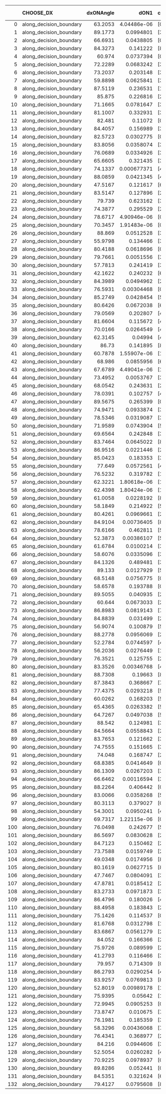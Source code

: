 |     | CHOOSE_DX               |   dxONAngle |        dON1 | cIDON1   |   dON_patch_1 |   nTON |         dON |   dxOFFAngle |       dOFF1 | cIDOFF1   |   dOFF_patch_1 |   nTOFF |        dOFF | SUCCESS   |   nExp |   dual_point_id |   subpoint_time_seconds |   total_execution_time |        logp |         dOFF/dON | Vote dOFF>dON   |
|----:|:------------------------|------------:|------------:|:---------|--------------:|-------:|------------:|-------------:|------------:|:----------|---------------:|--------:|------------:|:----------|-------:|----------------:|------------------------:|-----------------------:|------------:|-----------------:|:----------------|
|   0 | along_decision_boundary |     63.2053 | 4.04486e-06 | [0 9]    |   4.04486e-06 |      1 | 4.04486e-06 |      75.5594 | 0.0553042   | [1 9]     |    0.0553042   |       1 | 0.0553042   | True      |      1 |               1 |                2.05101  |                2.39062 |  0          |  13672.7         | True            |
|   1 | along_decision_boundary |     89.1773 | 0.0994801   | [3 5]    |   0.0994801   |      1 | 0.0994801   |      67.3178 | 0.0967126   | [3 5]     |    0.0967126   |       1 | 0.0967126   | False     |      2 |               2 |                2.04472  |                4.44434 | -0.5        |      0.972181    | False           |
|   2 | along_decision_boundary |     66.6931 | 0.0438805   | [0 1]    |   0.0438805   |      1 | 0.0438805   |      73.7118 | 0.549751    | [0 1]     |    0.549751    |       1 | 0.549751    | True      |      3 |               3 |                4.10892  |                8.56028 | -0          |     12.5284      | True            |
|   3 | along_decision_boundary |     84.3273 | 0.141222    | [8 9]    |   0.141222    |      1 | 0.141222    |      74.119  | 0.0648807   | [8 9]     |    0.0648807   |       1 | 0.0648807   | False     |      4 |               5 |                2.20662  |               10.816   | -0.166667   |      0.459424    | False           |
|   4 | along_decision_boundary |     60.974  | 0.0737394   | [0 1]    |   0.0737394   |      1 | 0.0737394   |      62.1277 | 0.0158526   | [0 1]     |    0.0158526   |       1 | 0.0158526   | False     |      5 |               6 |                2.0334   |               12.8544  | -0          |      0.214981    | False           |
|   5 | along_decision_boundary |     72.2289 | 0.0683242   | [3 6]    |   0.0683242   |      1 | 0.0683242   |      63.4919 | 0.0133723   | [3 6]     |    0.0133723   |       1 | 0.0133723   | False     |      6 |              10 |                1.76526  |               20.5335  | -0.1        |      0.195718    | False           |
|   6 | along_decision_boundary |     73.2037 | 0.203148    | [3 9]    |   0.203148    |      1 | 0.203148    |      76.0126 | 0.0276877   | [3 9]     |    0.0276877   |       1 | 0.0276877   | False     |      7 |              11 |                2.17178  |               22.7123  | -0.333333   |      0.136293    | False           |
|   7 | along_decision_boundary |     59.8898 | 0.0625841   | [3 7]    |   0.0625841   |      1 | 0.0625841   |      64.1737 | 0.269445    | [3 7]     |    0.269445    |       1 | 0.269445    | True      |      8 |              12 |                3.44543  |               26.1647  | -0.642857   |      4.30532     | True            |
|   8 | along_decision_boundary |     87.5119 | 0.236531    | [1 8]    |   0.236531    |      1 | 0.236531    |      64.1614 | 0.0336137   | [0 8]     |    0.0336137   |       1 | 0.0336137   | False     |      9 |              13 |                1.91691  |               28.0906  | -0.25       |      0.142111    | False           |
|   9 | along_decision_boundary |     85.875  | 0.226816    | [2 3]    |   0.226816    |      1 | 0.226816    |      77.3727 | 0.0601591   | [2 3]     |    0.0601591   |       1 | 0.0601591   | False     |     10 |              16 |                4.58241  |               32.8048  | -0.5        |      0.265233    | False           |
|  10 | along_decision_boundary |     71.1665 | 0.0781647   | [3 6]    |   0.0781647   |      1 | 0.0781647   |      82.5368 | 0.0619879   | [3 6]     |    0.0619879   |       1 | 0.0619879   | False     |     11 |              17 |                1.89719  |               34.7072  | -0.8        |      0.793041    | False           |
|  11 | along_decision_boundary |     81.1007 | 0.332931    | [3 5]    |   0.332931    |      1 | 0.332931    |      73.0456 | 0.0194184   | [3 5]     |    0.0194184   |       1 | 0.0194184   | False     |     12 |              21 |                1.77068  |               43.3652  | -1.13636    |      0.0583256   | False           |
|  12 | along_decision_boundary |     82.481  | 0.11072     | [0 1]    |   0.11072     |      1 | 0.11072     |      74.4758 | 0.0748779   | [0 1]     |    0.0748779   |       1 | 0.0748779   | False     |     13 |              23 |                1.55663  |               44.9591  | -1.5        |      0.676283    | False           |
|  13 | along_decision_boundary |     84.4057 | 0.156989    | [3 9]    |   0.156989    |      1 | 0.156989    |      76.5657 | 0.0784714   | [3 9]     |    0.0784714   |       1 | 0.0784714   | False     |     14 |              24 |                2.51683  |               47.4839  | -1.88462    |      0.499852    | False           |
|  14 | along_decision_boundary |     82.5723 | 0.0302775   | [0 1]    |   0.0302775   |      1 | 0.0302775   |      88.0269 | 0.110288    | [0 1]     |    0.110288    |       1 | 0.110288    | True      |     15 |              25 |                1.81258  |               49.3045  | -2.28571    |      3.64258     | True            |
|  15 | along_decision_boundary |     83.8056 | 0.0358074   | [3 4]    |   0.0358074   |      1 | 0.0358074   |      83.1323 | 0.00289092  | [3 4]     |    0.00289092  |       1 | 0.00289092  | False     |     16 |              29 |                1.54106  |               53.5347  | -1.63333    |      0.0807352   | False           |
|  16 | along_decision_boundary |     76.0689 | 0.0334926   | [3 4]    |   0.0334926   |      1 | 0.0334926   |      81.685  | 0.16955     | [3 4]     |    0.16955     |       1 | 0.16955     | True      |     17 |              31 |                3.43753  |               60.4059  | -2          |      5.0623      | True            |
|  17 | along_decision_boundary |     65.6605 | 0.321435    | [3 5]    |   0.321435    |      1 | 0.321435    |      70.7103 | 0.138074    | [3 5]     |    0.138074    |       1 | 0.138074    | False     |     18 |              33 |                4.73889  |               67.8067  | -1.44118    |      0.429554    | False           |
|  18 | along_decision_boundary |     74.1337 | 0.000677371 | [4 6]    |   0.000677371 |      1 | 0.000677371 |      83.8044 | 0.0220092   | [4 6]     |    0.0220092   |       1 | 0.0220092   | True      |     19 |              37 |                1.4063   |               87.787   | -1.77778    |     32.4921      | True            |
|  19 | along_decision_boundary |     88.0859 | 0.0421345   | [4 8]    |   0.0421345   |      1 | 0.0421345   |      87.0795 | 0.0122142   | [4 8]     |    0.0122142   |       1 | 0.0122142   | False     |     20 |              38 |                1.03889  |               88.8319  | -1.28947    |      0.289886    | False           |
|  20 | along_decision_boundary |     47.5167 | 0.121617    | [6 9]    |   0.121617    |      1 | 0.121617    |      61.088  | 0.292766    | [6 9]     |    0.292766    |       1 | 0.292766    | True      |     21 |              39 |                4.04814  |               92.8873  | -1.6        |      2.40727     | True            |
|  21 | along_decision_boundary |     83.5147 | 0.127896    | [2 7]    |   0.127896    |      1 | 0.127896    |      77.0447 | 0.352101    | [2 7]     |    0.352101    |       1 | 0.352101    | True      |     22 |              40 |                3.9698   |               96.8621  | -1.16667    |      2.75302     | True            |
|  22 | along_decision_boundary |     79.739  | 0.623162    | [3 5]    |   0.623162    |      1 | 0.623162    |      75.7463 | 0.155497    | [3 5]     |    0.155497    |       1 | 0.155497    | False     |     23 |              44 |                4.58559  |              101.616   | -0.818182   |      0.249529    | False           |
|  23 | along_decision_boundary |     74.3877 | 0.295529    | [2 7]    |   0.295529    |      1 | 0.295529    |      82.3838 | 0.0125889   | [2 7]     |    0.0125889   |       1 | 0.0125889   | False     |     24 |              47 |                1.98591  |              105.794   | -1.06522    |      0.0425978   | False           |
|  24 | along_decision_boundary |     78.6717 | 4.90946e-06 | [0 2]    |   4.90946e-06 |      1 | 4.90946e-06 |      83.9143 | 0.000463777 | [1 2]     |    0.000463777 |       1 | 0.000463777 | True      |     25 |              50 |                1.02495  |              109.475   | -1.33333    |     94.466       | True            |
|  25 | along_decision_boundary |     70.3457 | 1.91483e-06 | [0 7]    |   1.91483e-06 |      1 | 1.91483e-06 |      77.403  | 0.420359    | [0 7]     |    0.420359    |       1 | 0.420359    | True      |     26 |              56 |                2.96266  |              114.749   | -0.98       | 219528           | True            |
|  26 | along_decision_boundary |     88.869  | 0.0512528   | [3 8]    |   0.0512528   |      1 | 0.0512528   |      82.5439 | 0.00408387  | [3 8]     |    0.00408387  |       1 | 0.00408387  | False     |     27 |              59 |                1.07208  |              119.043   | -0.692308   |      0.079681    | False           |
|  27 | along_decision_boundary |     55.9798 | 0.134466    | [3 7]    |   0.134466    |      1 | 0.134466    |      57.3389 | 0.00436751  | [3 7]     |    0.00436751  |       1 | 0.00436751  | False     |     28 |              60 |                2.1754   |              121.225   | -0.907407   |      0.0324803   | False           |
|  28 | along_decision_boundary |     80.4188 | 0.0618696   | [0 9]    |   0.0618696   |      1 | 0.0618696   |      56.0697 | 0.23782     | [1 9]     |    0.23782     |       1 | 0.23782     | True      |     29 |              65 |                1.74254  |              125.04    | -1.14286    |      3.84389     | True            |
|  29 | along_decision_boundary |     79.7661 | 0.0051556   | [3 7]    |   0.0051556   |      1 | 0.0051556   |      73.4239 | 0.0118345   | [3 7]     |    0.0118345   |       1 | 0.0118345   | True      |     30 |              67 |                0.929331 |              126.041   | -0.844828   |      2.29546     | True            |
|  30 | along_decision_boundary |     57.7813 | 0.241419    | [3 7]    |   0.241419    |      1 | 0.241419    |      79.6206 | 0.0339641   | [3 7]     |    0.0339641   |       1 | 0.0339641   | False     |     31 |              68 |                1.76085  |              127.811   | -0.6        |      0.140685    | False           |
|  31 | along_decision_boundary |     42.1622 | 0.240232    | [6 9]    |   0.240232    |      1 | 0.240232    |      47.1061 | 0.216719    | [6 9]     |    0.216719    |       1 | 0.216719    | False     |     32 |              69 |                2.94714  |              130.763   | -0.790323   |      0.902122    | False           |
|  32 | along_decision_boundary |     84.3989 | 0.0494962   | [2 3]    |   0.0494962   |      1 | 0.0494962   |      60.2893 | 0.242936    | [2 3]     |    0.242936    |       1 | 0.242936    | True      |     33 |              73 |                3.71896  |              136.657   | -1          |      4.90816     | True            |
|  33 | along_decision_boundary |     76.5931 | 0.00304468  | [0 1]    |   0.00304468  |      1 | 0.00304468  |      77.9221 | 0.00518894  | [0 1]     |    0.00518894  |       1 | 0.00518894  | True      |     34 |              77 |                1.10823  |              143.137   | -0.742424   |      1.70427     | True            |
|  34 | along_decision_boundary |     85.2749 | 0.0428454   | [5 9]    |   0.0428454   |      1 | 0.0428454   |      89.6871 | 0.151073    | [5 9]     |    0.151073    |       1 | 0.151073    | True      |     35 |              80 |                1.58989  |              146.645   | -0.529412   |      3.52599     | True            |
|  35 | along_decision_boundary |     80.6426 | 0.0672038   | [6 8]    |   0.0672038   |      1 | 0.0672038   |      88.3092 | 0.223839    | [6 8]     |    0.223839    |       1 | 0.223839    | True      |     36 |              84 |                1.70158  |              150       | -0.357143   |      3.33075     | True            |
|  36 | along_decision_boundary |     79.0569 | 0.202807    | [4 5]    |   0.202807    |      1 | 0.202807    |      72.6878 | 0.192408    | [4 5]     |    0.192408    |       1 | 0.192408    | False     |     37 |              86 |                3.11666  |              154.814   | -0.222222   |      0.948724    | False           |
|  37 | along_decision_boundary |     81.6604 | 0.115672    | [4 5]    |   0.115672    |      1 | 0.115672    |      88.2792 | 0.196777    | [4 5]     |    0.196777    |       1 | 0.196777    | True      |     38 |              87 |                4.32156  |              159.144   | -0.337838   |      1.70117     | True            |
|  38 | along_decision_boundary |     70.0166 | 0.0264549   | [4 7]    |   0.0264549   |      1 | 0.0264549   |      70.4488 | 0.0796352   | [4 7]     |    0.0796352   |       1 | 0.0796352   | True      |     39 |              88 |                3.13837  |              162.29    | -0.210526   |      3.01023     | True            |
|  39 | along_decision_boundary |     62.3145 | 0.04994     | [4 7]    |   0.04994     |      1 | 0.04994     |      64.5847 | 0.214667    | [4 7]     |    0.214667    |       1 | 0.214667    | True      |     40 |              91 |                3.33397  |              170.371   | -0.115385   |      4.29851     | True            |
|  40 | along_decision_boundary |     86.73   | 0.141895    | [8 9]    |   0.141895    |      1 | 0.141895    |      88.9954 | 0.130493    | [8 9]     |    0.130493    |       1 | 0.130493    | False     |     41 |              95 |                2.51087  |              174.832   | -0.05       |      0.919642    | False           |
|  41 | along_decision_boundary |     60.7878 | 1.55907e-06 | [1 9]    |   1.55907e-06 |      1 | 1.55907e-06 |      74.4522 | 0.0073938   | [0 9]     |    0.0073938   |       1 | 0.0073938   | True      |     42 |             100 |                1.04492  |              181.204   | -0.109756   |   4742.45        | True            |
|  42 | along_decision_boundary |     68.986  | 0.0855956   | [6 9]    |   0.0855956   |      1 | 0.0855956   |      68.1285 | 0.0472234   | [6 9]     |    0.0472234   |       1 | 0.0472234   | False     |     43 |             101 |                1.27309  |              182.488   | -0.047619   |      0.551704    | False           |
|  43 | along_decision_boundary |     67.6789 | 4.49041e-06 | [1 8]    |   4.49041e-06 |      1 | 4.49041e-06 |      89.529  | 0.178381    | [0 8]     |    0.178381    |       1 | 0.178381    | True      |     44 |             102 |                2.17062  |              184.663   | -0.104651   |  39725           | True            |
|  44 | along_decision_boundary |     73.4952 | 0.0053767   | [3 4]    |   0.0053767   |      1 | 0.0053767   |      66.0548 | 0.42005     | [3 4]     |    0.42005     |       1 | 0.42005     | True      |     45 |             103 |                2.01181  |              186.684   | -0.0454545  |     78.1242      | True            |
|  45 | along_decision_boundary |     68.0542 | 0.243631    | [2 3]    |   0.243631    |      1 | 0.243631    |      57.5561 | 0.582274    | [2 3]     |    0.582274    |       1 | 0.582274    | True      |     46 |             104 |                5.30509  |              191.994   | -0.0111111  |      2.38998     | True            |
|  46 | along_decision_boundary |     78.0391 | 0.102757    | [4 9]    |   0.102757    |      1 | 0.102757    |      80.6049 | 0.0297497   | [4 9]     |    0.0297497   |       1 | 0.0297497   | False     |     47 |             107 |                1.15758  |              197.537   | -0          |      0.289515    | False           |
|  47 | along_decision_boundary |     89.5675 | 0.265399    | [0 1]    |   0.265399    |      1 | 0.265399    |      73.1683 | 0.101745    | [0 1]     |    0.101745    |       1 | 0.101745    | False     |     48 |             108 |                4.42502  |              201.968   | -0.0106383  |      0.383366    | False           |
|  48 | along_decision_boundary |     74.9471 | 0.0933874   | [3 7]    |   0.0933874   |      1 | 0.0933874   |      79.9161 | 0.17662     | [3 7]     |    0.17662     |       1 | 0.17662     | True      |     49 |             109 |                2.62871  |              204.605   | -0.0416667  |      1.89127     | True            |
|  49 | along_decision_boundary |     78.5346 | 0.0319087   | [3 5]    |   0.0319087   |      1 | 0.0319087   |      86.3846 | 0.127403    | [3 5]     |    0.127403    |       1 | 0.127403    | True      |     50 |             111 |                3.24266  |              210.549   | -0.0102041  |      3.99274     | True            |
|  50 | along_decision_boundary |     71.9589 | 0.0743904   | [5 8]    |   0.0743904   |      1 | 0.0743904   |      73.0723 | 0.134452    | [5 8]     |    0.134452    |       1 | 0.134452    | True      |     51 |             112 |                1.27312  |              211.83    | -0          |      1.80738     | True            |
|  51 | along_decision_boundary |     69.6564 | 0.242848    | [3 5]    |   0.242848    |      1 | 0.242848    |      66.594  | 0.216305    | [3 5]     |    0.216305    |       1 | 0.216305    | False     |     52 |             116 |                4.64188  |              222.436   | -0.00980392 |      0.890701    | False           |
|  52 | along_decision_boundary |     83.7464 | 0.0645022   | [8 9]    |   0.0645022   |      1 | 0.0645022   |      70.4656 | 0.630422    | [8 9]     |    0.630422    |       1 | 0.630422    | True      |     53 |             117 |                4.44311  |              226.884   | -0          |      9.77365     | True            |
|  53 | along_decision_boundary |     86.9516 | 0.0221446   | [2 7]    |   0.0221446   |      1 | 0.0221446   |      79.6854 | 0.263459    | [2 7]     |    0.263459    |       1 | 0.263459    | True      |     54 |             118 |                2.941    |              229.834   | -0.00943396 |     11.8972      | True            |
|  54 | along_decision_boundary |     85.0423 | 0.183353    | [3 7]    |   0.183353    |      1 | 0.183353    |      77.2754 | 0.0349351   | [3 7]     |    0.0349351   |       1 | 0.0349351   | False     |     55 |             123 |                2.12071  |              243.399   | -0.037037   |      0.190535    | False           |
|  55 | along_decision_boundary |     77.649  | 0.0572561   | [4 5]    |   0.0572561   |      1 | 0.0572561   |      82.0814 | 0.0057904   | [4 5]     |    0.0057904   |       1 | 0.0057904   | False     |     56 |             124 |                1.67266  |              245.084   | -0.00909091 |      0.101132    | False           |
|  56 | along_decision_boundary |     76.5232 | 0.319782    | [1 9]    |   0.319782    |      1 | 0.319782    |      82.189  | 1.12696     | [1 9]     |    1.12696     |       1 | 1.12696     | True      |     57 |             128 |                6.41196  |              257.882   | -0          |      3.52414     | True            |
|  57 | along_decision_boundary |     62.3221 | 1.80618e-06 | [1 9]    |   1.80618e-06 |      1 | 1.80618e-06 |      86.3667 | 0.198289    | [0 9]     |    0.198289    |       1 | 0.198289    | True      |     58 |             129 |                1.68776  |              259.578   | -0.00877193 | 109784           | True            |
|  58 | along_decision_boundary |     62.4398 | 1.80424e-06 | [1 9]    |   1.80424e-06 |      1 | 1.80424e-06 |      85.489  | 0.165363    | [0 9]     |    0.165363    |       1 | 0.165363    | True      |     59 |             130 |                1.74893  |              261.332   | -0.0344828  |  91652.3         | True            |
|  59 | along_decision_boundary |     61.0058 | 0.0228192   | [8 9]    |   0.0228192   |      1 | 0.0228192   |      68.2591 | 0.36469     | [8 9]     |    0.36469     |       1 | 0.36469     | True      |     60 |             131 |                3.82628  |              265.166   | -0.0762712  |     15.9817      | True            |
|  60 | along_decision_boundary |     58.1849 | 0.214922    | [5 7]    |   0.214922    |      1 | 0.214922    |      61.9764 | 0.0512859   | [5 7]     |    0.0512859   |       1 | 0.0512859   | False     |     61 |             137 |                2.65638  |              275.303   | -0.133333   |      0.238626    | False           |
|  61 | along_decision_boundary |     80.4261 | 0.0969661   | [2 7]    |   0.0969661   |      1 | 0.0969661   |      68.7684 | 0.308519    | [2 7]     |    0.308519    |       1 | 0.308519    | True      |     62 |             138 |                3.60976  |              278.922   | -0.0737705  |      3.18173     | True            |
|  62 | along_decision_boundary |     84.9104 | 0.00736405  | [8 9]    |   0.00736405  |      1 | 0.00736405  |      71.3213 | 0.034451    | [8 9]     |    0.034451    |       1 | 0.034451    | True      |     63 |             139 |                1.48786  |              280.415   | -0.129032   |      4.67826     | True            |
|  63 | along_decision_boundary |     78.6166 | 0.462811    | [5 8]    |   0.462811    |      1 | 0.462811    |      66.1932 | 0.159143    | [5 8]     |    0.159143    |       1 | 0.159143    | False     |     64 |             144 |                7.25817  |              293.71    | -0.198413   |      0.343861    | False           |
|  64 | along_decision_boundary |     52.3873 | 0.00386107  | [5 8]    |   0.00386107  |      1 | 0.00386107  |      54.6902 | 0.14205     | [5 8]     |    0.14205     |       1 | 0.14205     | True      |     65 |             145 |                2.88154  |              296.599   | -0.125      |     36.7903      | True            |
|  65 | along_decision_boundary |     61.6784 | 0.0100214   | [3 5]    |   0.0100214   |      1 | 0.0100214   |      78.8035 | 0.00514335  | [3 5]     |    0.00514335  |       1 | 0.00514335  | False     |     66 |             146 |                1.48239  |              298.09    | -0.192308   |      0.513237    | False           |
|  66 | along_decision_boundary |     58.6076 | 0.0335096   | [3 5]    |   0.0335096   |      1 | 0.0335096   |      78.986  | 0.0177066   | [3 5]     |    0.0177066   |       1 | 0.0177066   | False     |     67 |             147 |                2.12751  |              300.223   | -0.121212   |      0.528405    | False           |
|  67 | along_decision_boundary |     84.1326 | 0.489481    | [3 5]    |   0.489481    |      1 | 0.489481    |      64.3529 | 0.00785162  | [3 5]     |    0.00785162  |       1 | 0.00785162  | False     |     68 |             155 |                3.08995  |              315.165   | -0.0671642  |      0.0160407   | False           |
|  68 | along_decision_boundary |     89.133  | 0.0127929   | [5 9]    |   0.0127929   |      1 | 0.0127929   |      87.4553 | 0.0837376   | [5 9]     |    0.0837376   |       1 | 0.0837376   | True      |     69 |             156 |                1.76265  |              316.94    | -0.0294118  |      6.54564     | True            |
|  69 | along_decision_boundary |     68.5148 | 0.0756775   | [0 1]    |   0.0756775   |      1 | 0.0756775   |      71.5694 | 0.0113215   | [0 1]     |    0.0113215   |       1 | 0.0113215   | False     |     70 |             159 |                1.35743  |              318.396   | -0.0652174  |      0.149602    | False           |
|  70 | along_decision_boundary |     58.6578 | 0.193788    | [0 1]    |   0.193788    |      1 | 0.193788    |      64.1869 | 0.0582753   | [0 1]     |    0.0582753   |       1 | 0.0582753   | False     |     71 |             162 |                2.33639  |              326.008   | -0.0285714  |      0.300717    | False           |
|  71 | along_decision_boundary |     89.5055 | 0.040935    | [2 3]    |   0.040935    |      1 | 0.040935    |      85.76   | 0.0259543   | [2 3]     |    0.0259543   |       1 | 0.0259543   | False     |     72 |             163 |                1.20695  |              327.22    | -0.00704225 |      0.634037    | False           |
|  72 | along_decision_boundary |     60.644  | 0.0673033   | [2 7]    |   0.0673033   |      1 | 0.0673033   |      79.3611 | 0.518376    | [2 7]     |    0.518376    |       1 | 0.518376    | True      |     73 |             164 |                4.37396  |              331.604   | -0          |      7.70208     | True            |
|  73 | along_decision_boundary |     86.8983 | 0.0819143   | [7 9]    |   0.0819143   |      1 | 0.0819143   |      77.9627 | 0.0317599   | [7 9]     |    0.0317599   |       1 | 0.0317599   | False     |     74 |             165 |                3.40816  |              335.021   | -0.00684932 |      0.387722    | False           |
|  74 | along_decision_boundary |     84.8839 | 0.031499    | [2 7]    |   0.031499    |      1 | 0.031499    |      88.3589 | 0.238434    | [2 7]     |    0.238434    |       1 | 0.238434    | True      |     75 |             166 |                3.35859  |              338.385   | -0          |      7.56958     | True            |
|  75 | along_decision_boundary |     56.9074 | 0.100879    | [5 9]    |   0.100879    |      1 | 0.100879    |      68.9408 | 0.0905822   | [5 9]     |    0.0905822   |       1 | 0.0905822   | False     |     76 |             169 |                1.7162   |              343.298   | -0.00666667 |      0.897929    | False           |
|  76 | along_decision_boundary |     88.2778 | 0.0956069   | [2 3]    |   0.0956069   |      1 | 0.0956069   |      79.365  | 0.404462    | [2 3]     |    0.404462    |       1 | 0.404462    | True      |     77 |             170 |                3.51875  |              346.826   | -0          |      4.23047     | True            |
|  77 | along_decision_boundary |     52.2784 | 0.0744597   | [4 5]    |   0.0744597   |      1 | 0.0744597   |      52.6352 | 0.69773     | [4 5]     |    0.69773     |       1 | 0.69773     | True      |     78 |             171 |                2.59148  |              349.427   | -0.00649351 |      9.37056     | True            |
|  78 | along_decision_boundary |     56.2036 | 0.0276449   | [1 2]    |   0.0276449   |      1 | 0.0276449   |      84.6897 | 0.153851    | [0 2]     |    0.153851    |       1 | 0.153851    | True      |     79 |             172 |                2.51558  |              351.953   | -0.025641   |      5.56523     | True            |
|  79 | along_decision_boundary |     76.3521 | 0.125755    | [2 3]    |   0.125755    |      1 | 0.125755    |      69.5481 | 0.210755    | [2 3]     |    0.210755    |       1 | 0.210755    | True      |     80 |             173 |                2.34904  |              354.307   | -0.056962   |      1.67592     | True            |
|  80 | along_decision_boundary |     83.3526 | 0.00346768  | [4 7]    |   0.00346768  |      1 | 0.00346768  |      87.7444 | 0.0516039   | [4 7]     |    0.0516039   |       1 | 0.0516039   | True      |     81 |             174 |                1.6098   |              355.925   | -0.1        |     14.8814      | True            |
|  81 | along_decision_boundary |     88.7308 | 0.19663     | [8 9]    |   0.19663     |      1 | 0.19663     |      81.546  | 0.175263    | [8 9]     |    0.175263    |       1 | 0.175263    | False     |     82 |             175 |                2.36618  |              358.3     | -0.154321   |      0.891337    | False           |
|  82 | along_decision_boundary |     87.3843 | 0.368667    | [7 9]    |   0.368667    |      1 | 0.368667    |      83.255  | 0.238068    | [7 9]     |    0.238068    |       1 | 0.238068    | False     |     83 |             176 |                1.66932  |              359.979   | -0.097561   |      0.645754    | False           |
|  83 | along_decision_boundary |     77.4375 | 0.0293218   | [5 6]    |   0.0293218   |      1 | 0.0293218   |      81.7473 | 0.607136    | [5 6]     |    0.607136    |       1 | 0.607136    | True      |     84 |             177 |                4.3889   |              364.375   | -0.0542169  |     20.706       | True            |
|  84 | along_decision_boundary |     60.0262 | 0.168203    | [5 7]    |   0.168203    |      1 | 0.168203    |      71.4957 | 0.251977    | [5 7]     |    0.251977    |       1 | 0.251977    | True      |     85 |             178 |                1.97144  |              366.351   | -0.0952381  |      1.49805     | True            |
|  85 | along_decision_boundary |     65.4365 | 0.0263382   | [5 7]    |   0.0263382   |      1 | 0.0263382   |      80.5447 | 0.658411    | [5 7]     |    0.658411    |       1 | 0.658411    | True      |     86 |             180 |                3.58096  |              372.964   | -0.147059   |     24.9983      | True            |
|  86 | along_decision_boundary |     64.7267 | 0.0497038   | [5 7]    |   0.0497038   |      1 | 0.0497038   |      69.8865 | 0.0909558   | [5 7]     |    0.0909558   |       1 | 0.0909558   | True      |     87 |             181 |                2.40161  |              375.376   | -0.209302   |      1.82996     | True            |
|  87 | along_decision_boundary |     88.542  | 0.124981    | [3 5]    |   0.124981    |      1 | 0.124981    |      74.5718 | 0.180602    | [3 5]     |    0.180602    |       1 | 0.180602    | True      |     88 |             183 |                2.38266  |              377.808   | -0.281609   |      1.44504     | True            |
|  88 | along_decision_boundary |     84.5664 | 0.0558843   | [2 7]    |   0.0558843   |      1 | 0.0558843   |      85.1639 | 0.0345926   | [2 7]     |    0.0345926   |       1 | 0.0345926   | False     |     89 |             186 |                2.29965  |              384.15    | -0.363636   |      0.619003    | False           |
|  89 | along_decision_boundary |     83.7653 | 0.121662    | [3 8]    |   0.121662    |      1 | 0.121662    |      87.0343 | 0.0270013   | [3 8]     |    0.0270013   |       1 | 0.0270013   | False     |     90 |             188 |                1.98405  |              386.194   | -0.275281   |      0.221938    | False           |
|  90 | along_decision_boundary |     74.7555 | 0.151665    | [3 4]    |   0.151665    |      1 | 0.151665    |      70.8235 | 0.367269    | [3 4]     |    0.367269    |       1 | 0.367269    | True      |     91 |             189 |                6.40556  |              392.607   | -0.2        |      2.42158     | True            |
|  91 | along_decision_boundary |     74.048  | 0.168747    | [2 5]    |   0.168747    |      1 | 0.168747    |      64.1287 | 0.0115239   | [2 5]     |    0.0115239   |       1 | 0.0115239   | False     |     92 |             190 |                1.76228  |              394.379   | -0.269231   |      0.0682909   | False           |
|  92 | along_decision_boundary |     68.8385 | 0.0414649   | [0 1]    |   0.0414649   |      1 | 0.0414649   |      67.1764 | 0.135986    | [0 1]     |    0.135986    |       1 | 0.135986    | True      |     93 |             191 |                2.72761  |              397.114   | -0.195652   |      3.27954     | True            |
|  93 | along_decision_boundary |     86.1309 | 0.0267203   | [3 7]    |   0.0267203   |      1 | 0.0267203   |      77.0731 | 0.217695    | [3 7]     |    0.217695    |       1 | 0.217695    | True      |     94 |             192 |                1.58316  |              398.707   | -0.263441   |      8.14717     | True            |
|  94 | along_decision_boundary |     66.6462 | 0.00116594  | [3 5]    |   0.00116594  |      1 | 0.00116594  |      79.0294 | 0.0204683   | [3 5]     |    0.0204683   |       1 | 0.0204683   | True      |     95 |             197 |                1.24383  |              406.254   | -0.340426   |     17.5551      | True            |
|  95 | along_decision_boundary |     88.2264 | 0.406442    | [0 8]    |   0.406442    |      1 | 0.406442    |      70.1159 | 0.113426    | [1 8]     |    0.113426    |       1 | 0.113426    | False     |     96 |             199 |                5.33779  |              414.178   | -0.426316   |      0.279071    | False           |
|  96 | along_decision_boundary |     83.0066 | 0.0358268   | [5 7]    |   0.0358268   |      1 | 0.0358268   |      80.1298 | 0.544904    | [5 7]     |    0.544904    |       1 | 0.544904    | True      |     97 |             200 |                3.43234  |              417.617   | -0.333333   |     15.2094      | True            |
|  97 | along_decision_boundary |     80.3113 | 0.379027    | [0 9]    |   0.379027    |      1 | 0.379027    |      73.737  | 0.00985782  | [1 9]     |    0.00985782  |       1 | 0.00985782  | False     |     98 |             202 |                1.8059   |              421.861   | -0.417526   |      0.0260083   | False           |
|  98 | along_decision_boundary |     54.3001 | 0.0950241   | [4 7]    |   0.0950241   |      1 | 0.0950241   |      80.1905 | 0.141923    | [4 7]     |    0.141923    |       1 | 0.141923    | True      |     99 |             203 |                2.18402  |              424.052   | -0.326531   |      1.49355     | True            |
|  99 | along_decision_boundary |     69.7317 | 1.22115e-06 | [0 8]    |   1.22115e-06 |      1 | 1.22115e-06 |      77.2205 | 0.350825    | [1 8]     |    0.350825    |       1 | 0.350825    | True      |    100 |             204 |                1.99972  |              426.059   | -0.409091   | 287290           | True            |
| 100 | along_decision_boundary |     76.0498 | 0.242677    | [5 7]    |   0.242677    |      1 | 0.242677    |      82.5811 | 0.249122    | [5 7]     |    0.249122    |       1 | 0.249122    | True      |    101 |             205 |                2.56612  |              428.636   | -0.5        |      1.02656     | True            |
| 101 | along_decision_boundary |     86.5697 | 0.0830628   | [2 3]    |   0.0830628   |      1 | 0.0830628   |      80.3486 | 0.195516    | [2 3]     |    0.195516    |       1 | 0.195516    | True      |    102 |             206 |                3.70257  |              432.343   | -0.59901    |      2.35383     | True            |
| 102 | along_decision_boundary |     84.7123 | 0.150462    | [2 7]    |   0.150462    |      1 | 0.150462    |      65.6374 | 0.0397133   | [2 7]     |    0.0397133   |       1 | 0.0397133   | False     |    103 |             207 |                3.5233   |              435.872   | -0.705882   |      0.263943    | False           |
| 103 | along_decision_boundary |     73.7588 | 0.0159749   | [2 4]    |   0.0159749   |      1 | 0.0159749   |      63.2    | 0.502242    | [2 4]     |    0.502242    |       1 | 0.502242    | True      |    104 |             210 |                3.98392  |              441.623   | -0.587379   |     31.4395      | True            |
| 104 | along_decision_boundary |     49.0348 | 0.0174956   | [8 9]    |   0.0174956   |      1 | 0.0174956   |      53.443  | 0.050491    | [8 9]     |    0.050491    |       1 | 0.050491    | True      |    105 |             211 |                2.09607  |              443.726   | -0.692308   |      2.88593     | True            |
| 105 | along_decision_boundary |     80.1619 | 0.0627715   | [8 9]    |   0.0627715   |      1 | 0.0627715   |      73.4967 | 0.147001    | [8 9]     |    0.147001    |       1 | 0.147001    | True      |    106 |             216 |                3.26491  |              457.441   | -0.804762   |      2.34184     | True            |
| 106 | along_decision_boundary |     47.7467 | 0.0804091   | [3 5]    |   0.0804091   |      1 | 0.0804091   |      54.6029 | 0.193831    | [3 5]     |    0.193831    |       1 | 0.193831    | True      |    107 |             217 |                3.43676  |              460.885   | -0.924528   |      2.41056     | True            |
| 107 | along_decision_boundary |     47.8781 | 0.0185412   | [2 5]    |   0.0185412   |      1 | 0.0185412   |      53.8985 | 0.267035    | [2 5]     |    0.267035    |       1 | 0.267035    | True      |    108 |             219 |                2.63694  |              463.558   | -1.0514     |     14.4023      | True            |
| 108 | along_decision_boundary |     83.2733 | 0.0971873   | [3 5]    |   0.0971873   |      1 | 0.0971873   |      69.1546 | 0.0923034   | [3 5]     |    0.0923034   |       1 | 0.0923034   | False     |    109 |             220 |                1.73524  |              465.301   | -1.18519    |      0.949748    | False           |
| 109 | along_decision_boundary |     86.4796 | 0.180026    | [4 6]    |   0.180026    |      1 | 0.180026    |      79.1884 | 0.457955    | [4 6]     |    0.457955    |       1 | 0.457955    | True      |    110 |             221 |                2.93953  |              468.251   | -1.03211    |      2.54382     | True            |
| 110 | along_decision_boundary |     88.4958 | 0.183843    | [2 6]    |   0.183843    |      1 | 0.183843    |      72.9678 | 0.0196497   | [2 6]     |    0.0196497   |       1 | 0.0196497   | False     |    111 |             224 |                2.30449  |              470.663   | -1.16364    |      0.106883    | False           |
| 111 | along_decision_boundary |     75.1426 | 0.114537    | [0 1]    |   0.114537    |      1 | 0.114537    |      69.1019 | 0.0116885   | [0 1]     |    0.0116885   |       1 | 0.0116885   | False     |    112 |             234 |                1.95467  |              489.612   | -1.01351    |      0.10205     | False           |
| 112 | along_decision_boundary |     81.6768 | 0.0312798   | [1 2]    |   0.0312798   |      1 | 0.0312798   |      73.2967 | 0.138314    | [0 2]     |    0.138314    |       1 | 0.138314    | True      |    113 |             235 |                2.5191   |              492.139   | -0.875      |      4.42184     | True            |
| 113 | along_decision_boundary |     83.6867 | 0.0561279   | [2 4]    |   0.0561279   |      1 | 0.0561279   |      62.4504 | 0.0266471   | [2 4]     |    0.0266471   |       1 | 0.0266471   | False     |    114 |             236 |                2.41738  |              494.568   | -0.995575   |      0.474757    | False           |
| 114 | along_decision_boundary |     84.052  | 0.166366    | [2 4]    |   0.166366    |      1 | 0.166366    |      80.5986 | 0.120879    | [2 4]     |    0.120879    |       1 | 0.120879    | False     |    115 |             237 |                6.7029   |              501.28    | -0.859649   |      0.726588    | False           |
| 115 | along_decision_boundary |     75.9726 | 0.089599    | [2 3]    |   0.089599    |      1 | 0.089599    |      70.555  | 0.356301    | [2 3]     |    0.356301    |       1 | 0.356301    | True      |    116 |             238 |                3.30907  |              504.599   | -0.734783   |      3.97662     | True            |
| 116 | along_decision_boundary |     41.2793 | 0.116466    | [3 5]    |   0.116466    |      1 | 0.116466    |      46.314  | 0.145385    | [3 5]     |    0.145385    |       1 | 0.145385    | True      |    117 |             244 |                2.41421  |              512.929   | -0.844828   |      1.24831     | True            |
| 117 | along_decision_boundary |     79.957  | 0.714309    | [0 9]    |   0.714309    |      1 | 0.714309    |      65.2545 | 0.0169456   | [1 9]     |    0.0169456   |       1 | 0.0169456   | False     |    118 |             245 |                4.21239  |              517.147   | -0.961538   |      0.0237231   | False           |
| 118 | along_decision_boundary |     86.2793 | 0.0290254   | [4 7]    |   0.0290254   |      1 | 0.0290254   |      77.3898 | 0.023119    | [4 7]     |    0.023119    |       1 | 0.023119    | False     |    119 |             246 |                2.43285  |              519.59    | -0.830508   |      0.796508    | False           |
| 119 | along_decision_boundary |     83.9257 | 0.0769813   | [8 9]    |   0.0769813   |      1 | 0.0769813   |      78.9865 | 0.00707032  | [8 9]     |    0.00707032  |       1 | 0.00707032  | False     |    120 |             247 |                1.15754  |              520.752   | -0.710084   |      0.0918446   | False           |
| 120 | along_decision_boundary |     52.8019 | 0.00989178  | [1 9]    |   0.00989178  |      1 | 0.00989178  |      70.2222 | 0.0683925   | [0 9]     |    0.0683925   |       1 | 0.0683925   | True      |    121 |             248 |                1.79311  |              522.552   | -0.6        |      6.91408     | True            |
| 121 | along_decision_boundary |     75.9395 | 0.05642     | [1 2]    |   0.05642     |      1 | 0.05642     |      74.7531 | 0.0157751   | [0 2]     |    0.0157751   |       1 | 0.0157751   | False     |    122 |             251 |                2.01102  |              526.844   | -0.698347   |      0.279601    | False           |
| 122 | along_decision_boundary |     72.9945 | 0.0905253   | [0 9]    |   0.0905253   |      1 | 0.0905253   |      77.793  | 0.0335958   | [1 9]     |    0.0335958   |       1 | 0.0335958   | False     |    123 |             255 |                2.11161  |              530.629   | -0.590164   |      0.371121    | False           |
| 123 | along_decision_boundary |     73.8747 | 0.010675    | [7 9]    |   0.010675    |      1 | 0.010675    |      76.3717 | 0.0341225   | [7 9]     |    0.0341225   |       1 | 0.0341225   | True      |    124 |             257 |                1.07057  |              531.757   | -0.49187    |      3.19648     | True            |
| 124 | along_decision_boundary |     76.1981 | 0.185359    | [3 6]    |   0.185359    |      1 | 0.185359    |      75.9162 | 0.0768147   | [3 6]     |    0.0768147   |       1 | 0.0768147   | False     |    125 |             259 |                2.59559  |              537.537   | -0.580645   |      0.41441     | False           |
| 125 | along_decision_boundary |     58.3296 | 0.00436068  | [7 9]    |   0.00436068  |      1 | 0.00436068  |      64.9882 | 0.00325451  | [7 9]     |    0.00325451  |       1 | 0.00325451  | False     |    126 |             261 |                1.08871  |              544.258   | -0.484      |      0.74633     | False           |
| 126 | along_decision_boundary |     76.4341 | 0.368977    | [2 7]    |   0.368977    |      1 | 0.368977    |      78.7869 | 0.143006    | [2 7]     |    0.143006    |       1 | 0.143006    | False     |    127 |             266 |                3.85796  |              551.826   | -0.396825   |      0.387574    | False           |
| 127 | along_decision_boundary |     84.216  | 0.0944606   | [3 5]    |   0.0944606   |      1 | 0.0944606   |      85.7911 | 0.153461    | [3 5]     |    0.153461    |       1 | 0.153461    | True      |    128 |             268 |                1.88898  |              553.774   | -0.318898   |      1.6246      | True            |
| 128 | along_decision_boundary |     52.5054 | 0.0260282   | [4 6]    |   0.0260282   |      1 | 0.0260282   |      58.5601 | 0.0925577   | [4 6]     |    0.0925577   |       1 | 0.0925577   | True      |    129 |             270 |                2.49922  |              559.072   | -0.390625   |      3.55606     | True            |
| 129 | along_decision_boundary |     70.9225 | 0.0978937   | [0 1]    |   0.0978937   |      1 | 0.0978937   |      66.3144 | 0.121649    | [0 1]     |    0.121649    |       1 | 0.121649    | True      |    130 |             271 |                1.88907  |              560.97    | -0.468992   |      1.24266     | True            |
| 130 | along_decision_boundary |     89.8286 | 0.052441    | [0 4]    |   0.052441    |      1 | 0.052441    |      85.0831 | 5.81915e-06 | [1 4]     |    5.81915e-06 |       1 | 5.81915e-06 | False     |    131 |             274 |                1.28331  |              562.35    | -0.553846   |      0.000110966 | False           |
| 131 | along_decision_boundary |     84.5351 | 0.321624    | [6 9]    |   0.321624    |      1 | 0.321624    |      78.1593 | 0.150605    | [6 9]     |    0.150605    |       1 | 0.150605    | False     |    132 |             275 |                1.50482  |              563.866   | -0.461832   |      0.468266    | False           |
| 132 | along_decision_boundary |     79.4127 | 0.0795608   | [8 9]    |   0.0795608   |      1 | 0.0795608   |      79.9778 | 0.197607    | [8 9]     |    0.197607    |       1 | 0.197607    | True      |    133 |             276 |                2.61983  |              566.491   | -0.378788   |      2.48373     | True            |